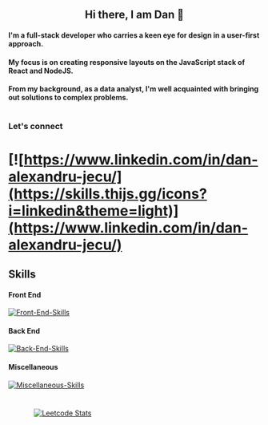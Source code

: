  ## <div align="center">Hi there, I am Dan 👋


####  <div> I'm a full-stack developer who carries a keen eye for design in a user-first approach.</div>
#### My focus is on creating responsive layouts on the JavaScript stack of React and NodeJS.
#### From my background, as a data analyst, I'm well acquainted with bringing out solutions to complex problems.

#
 
### Let's connect 

# [![https://www.linkedin.com/in/dan-alexandru-jecu/](https://skills.thijs.gg/icons?i=linkedin&theme=light)](https://www.linkedin.com/in/dan-alexandru-jecu/)
 
## Skills

#### Front End
[![Front-End-Skills](https://skills.thijs.gg/icons?i=html,css,js,ts,emotion,sass,tailwind,bootstrap,wordpress,styledcomponents,react,nextjs&theme=light)](https://skills.thijs.gg)
#### Back End
[![Back-End-Skills](https://skills.thijs.gg/icons?i=nodejs,express,py,flask,firebase,mongodb,mysql,postgres,sqlite&theme=light)](https://skills.thijs.gg)
#### Miscellaneous
[![Miscellaneous-Skills](https://skills.thijs.gg/icons?i=git,bash,github,docker,jest,figma,md,r&theme=light)](https://skills.thijs.gg)

 #
  
 &nbsp; &nbsp; &nbsp; &nbsp; &nbsp; &nbsp; &nbsp;[![Leetcode Stats](https://leetcard.jacoblin.cool/danJecu)](https://leetcode.com/danJecu)
